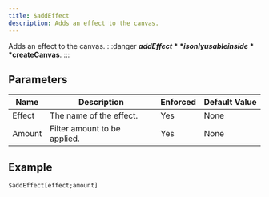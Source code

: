 ```yaml
---
title: $addEffect
description: Adds an effect to the canvas.
---
```


Adds an effect to the canvas.
:::danger
**$addEffect** is only usable inside **$createCanvas**.
:::
## Parameters
|  Name  |         Description          | Enforced | Default Value |
|--------|------------------------------|----------|---------------|
| Effect | The name of the effect.      | Yes      | None          |
| Amount | Filter amount to be applied. | Yes      | None          |
## Example
```eats
$addEffect[effect;amount]
```